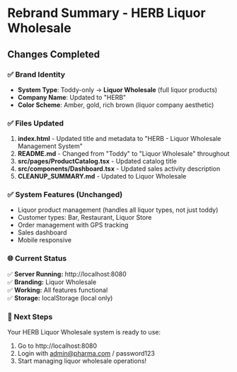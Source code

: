 # Rebrand Summary - HERB Liquor Wholesale

## Changes Completed

### ✅ Brand Identity
- **System Type**: Toddy-only → **Liquor Wholesale** (full liquor products)
- **Company Name**: Updated to "HERB"
- **Color Scheme**: Amber, gold, rich brown (liquor company aesthetic)

### ✅ Files Updated

1. **index.html** - Updated title and metadata to "HERB - Liquor Wholesale Management System"
2. **README.md** - Changed from "Toddy" to "Liquor Wholesale" throughout
3. **src/pages/ProductCatalog.tsx** - Updated catalog title
4. **src/components/Dashboard.tsx** - Updated sales activity description
5. **CLEANUP_SUMMARY.md** - Updated to Liquor Wholesale

### ✅ System Features (Unchanged)
- Liquor product management (handles all liquor types, not just toddy)
- Customer types: Bar, Restaurant, Liquor Store
- Order management with GPS tracking
- Sales dashboard
- Mobile responsive

### 🌐 Current Status

✅ **Server Running:** http://localhost:8080  
✅ **Branding:** Liquor Wholesale  
✅ **Working:** All features functional  
✅ **Storage:** localStorage (local only)

### 🚀 Next Steps

Your HERB Liquor Wholesale system is ready to use:
1. Go to http://localhost:8080
2. Login with admin@pharma.com / password123
3. Start managing liquor wholesale operations!

